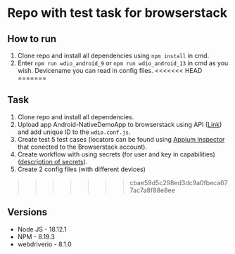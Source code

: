 # Repo with test task for browserstack

## How to run
1. Clone repo and install all dependencies using ```npm install``` in cmd.
2. Enter ```npm run wdio_android_9``` or ```npm run wdio_android_13``` in cmd as you wish. Devicename you can read in config files.
<<<<<<< HEAD
=======

## Task
1.  Clone repo and install all dependencies.
2.  Upload app Android-NativeDemoApp to browserstack using API ([Link](https://www.browserstack.com/docs/app-automate/api-reference/appium/apps#upload-an-app)) and add unique ID to the ```wdio.conf.js```.
3.  Create test 5 test cases (locators can be found using [Appium Inspector](https://github.com/appium/appium-inspector/releases) that conected to the Browserstack account).
4.  Create workflow with using secrets (for user and key in capabilities)([description of secrets](https://docs.github.com/en/actions/security-guides/encrypted-secrets)).
5.  Create 2 config files (with different devices)
>>>>>>> cbae59d5c298ed3dc9a0fbeca677ac7a8f88e8ee

## Versions
* Node JS - 18.12.1
* NPM - 8.19.3
* webdriverio - 8.1.0